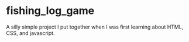 # fishing_log_game

A silly simple project I put together when I was first learning about HTML, CSS, and javascript.
